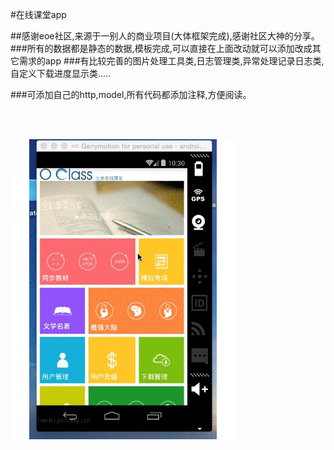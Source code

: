 #在线课堂app

##感谢eoe社区,来源于一别人的商业项目(大体框架完成),感谢社区大神的分享。
###所有的数据都是静态的数据,模板完成,可以直接在上面改动就可以添加改成其它需求的app
###有比较完善的图片处理工具类,日志管理类,异常处理记录日志类,自定义下载进度显示类.....

###可添加自己的http,model,所有代码都添加注释,方便阅读。

<br/>
<br/>


![pm](onlineClass.gif)